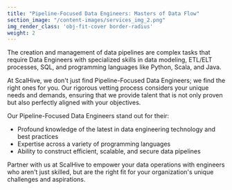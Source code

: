 ```yaml
---
title: "Pipeline-Focused Data Engineers: Masters of Data Flow"
section_image: "/content-images/services_img_2.png"
img_render_class: 'obj-fit-cover border-radius'
weight: 2
---
```

The creation and management of data pipelines are complex tasks that require Data Engineers with specialized skills in data modeling,
ETL/ELT processes, SQL, and programming languages like Python, Scala, and Java.

At ScalHive, we don't just find Pipeline-Focused Data Engineers; we find the right ones for you.
Our rigorous vetting process considers your unique needs and demands,
ensuring that we provide talent that is not only proven but also perfectly aligned with your objectives.

Our Pipeline-Focused Data Engineers stand out for their:
* Profound knowledge of the latest in data engineering technology and best practices
* Expertise across a variety of programming languages
* Ability to construct efficient, scalable, and secure data pipelines

Partner with us at ScalHive to empower your data operations with engineers who aren't just skilled,
but are the right fit for your organization's unique challenges and aspirations.

